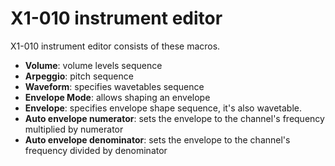 # X1-010 instrument editor

X1-010 instrument editor consists of these macros.

- **Volume**: volume levels sequence
- **Arpeggio**: pitch sequence
- **Waveform**: specifies wavetables sequence
- **Envelope Mode**: allows shaping an envelope
- **Envelope**: specifies envelope shape sequence, it's also wavetable.
- **Auto envelope numerator**: sets the envelope to the channel's frequency multiplied by numerator
- **Auto envelope denominator**: sets the envelope to the channel's frequency divided by denominator
